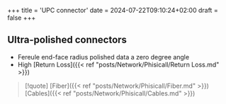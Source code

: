 +++
title = 'UPC connector'
date = 2024-07-22T09:10:24+02:00
draft = false
+++

## Ultra-polished connectors
- Fereule end-face radius polished data a zero degree angle 
- High [Return Loss]({{< ref "posts/Network/Phisicall/Return Loss.md" >}})


>[!quote] [Fiber]({{< ref "posts/Network/Phisicall/Fiber.md" >}}) [Cables]({{< ref "posts/Network/Phisicall/Cables.md" >}})